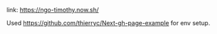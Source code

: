 link: https://ngo-timothy.now.sh/

Used https://github.com/thierryc/Next-gh-page-example for env setup.
